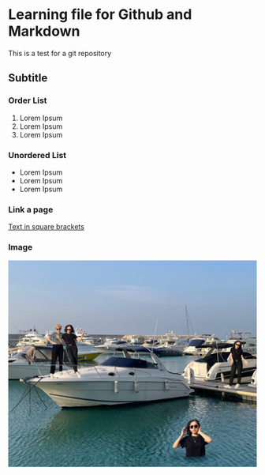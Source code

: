 # Learning file for Github and Markdown
This is a test for a git repository

## Subtitle

### Order List

1. Lorem Ipsum
2. Lorem Ipsum
3. Lorem Ipsum

### Unordered List

- Lorem Ipsum
- Lorem Ipsum
- Lorem Ipsum

### Link a page
[Text in square brackets](https://www.markdownguide.org/cheat-sheet/)

### Image
![image](./IMG_1936.png)


